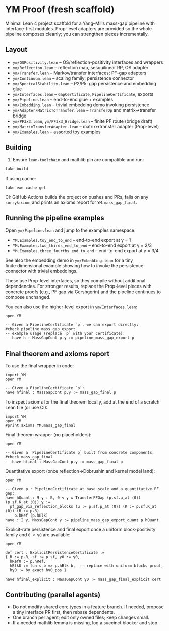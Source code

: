 # YM Proof (fresh scaffold)

Minimal Lean 4 project scaffold for a Yang–Mills mass-gap pipeline with
interface-first modules. Prop-level adapters are provided so the whole
pipeline composes cleanly; you can strengthen pieces incrementally.

## Layout

- `ym/OSPositivity.lean` – OS/reflection-positivity interfaces and wrappers
- `ym/Reflection.lean` – reflection map, sesquilinear RP, OS adapter
- `ym/Transfer.lean` – Markov/transfer interfaces; PF-gap adapters
- `ym/Continuum.lean` – scaling family; persistence connector
- `ym/SpectralStability.lean` – P2/P5: gap persistence and embedding glue
- `ym/Interfaces.lean` – `GapCertificate`, `PipelineCertificate`, exports
- `ym/Pipeline.lean` – end-to-end glue + examples
- `ym/Embedding.lean` – trivial embedding demo invoking persistence
- `ym/Adapter/MatrixToTransfer.lean` – `TransferOp` and matrix→transfer bridge
- `ym/PF3x3.lean`, `ym/PF3x3_Bridge.lean` – finite PF route (bridge draft)
- `ym/MatrixTransferAdapter.lean` – matrix↦transfer adapter (Prop-level)
- `ym/Examples.lean` – assorted toy examples

## Building

1) Ensure `lean-toolchain` and mathlib pin are compatible and run:
```
lake build
```
If using cache:
```
lake exe cache get
```

CI: GitHub Actions builds the project on pushes and PRs, fails on any `sorry`/`axiom`,
and prints an axioms report for `YM.mass_gap_final`.

## Running the pipeline examples

Open `ym/Pipeline.lean` and jump to the examples namespace:

- `YM.Examples.toy_end_to_end` – end-to-end export at γ = 1
- `YM.Examples.two_thirds_end_to_end` – end-to-end export at γ = 2/3
 - `YM.Examples.three_fourths_end_to_end` – end-to-end export at γ = 3/4

See also the embedding demo in `ym/Embedding.lean` for a tiny finite‑dimensional
example showing how to invoke the persistence connector with trivial embeddings.

These use Prop-level interfaces, so they compile without additional
dependencies. For stronger results, replace the Prop-level pieces with
concrete proofs (e.g., PF gap via Gershgorin) and the pipeline continues
to compose unchanged.

You can also use the higher-level export in `ym/Interfaces.lean`:

```lean
open YM

-- Given a PipelineCertificate `p`, we can export directly:
#check pipeline_mass_gap_export
-- example usage (replace `p` with your certificate):
-- have h : MassGapCont p.γ := pipeline_mass_gap_export p
```

## Final theorem and axioms report

To use the final wrapper in code:

```lean
import YM
open YM

-- Given a PipelineCertificate `p`:
have hfinal : MassGapCont p.γ := mass_gap_final p
```

To inspect axioms for the final theorem locally, add at the end of a scratch
Lean file (or use CI):

```lean
import YM
open YM
#print axioms YM.mass_gap_final
```

Final theorem wrapper (no placeholders):

```lean
open YM

-- Given a `PipelineCertificate p` built from concrete components:
#check mass_gap_final
-- have hfinal : MassGapCont p.γ := mass_gap_final p
```

Quantitative export (once reflection→Dobrushin and kernel model land):

```lean
open YM

-- Given p : PipelineCertificate at base scale and a quantitative PF gap:
have hQuant : ∃ γ : ℝ, 0 < γ ∧ TransferPFGap (p.sf.μ_at ⟨0⟩) (p.sf.K_at ⟨0⟩) γ :=
  pf_gap_via_reflection_blocks (μ := p.sf.μ_at ⟨0⟩) (K := p.sf.K_at ⟨0⟩) (R := p.R)
    p.hRef (p.hBlk)
have : ∃ γ, MassGapCont γ := pipeline_mass_gap_export_quant p hQuant
```

Explicit-rate persistence and final export once a uniform block-positivity family
and `0 < γ0` are available:

```lean
open YM

def cert : ExplicitPersistenceCertificate :=
{ R := p.R, sf := p.sf, γ0 := γ0,
  hRef0 := p.hRef,
  hBlkU := fun s b => p.hBlk b,  -- replace with uniform blocks proof,
  hγ0 := by exact hγ0_pos }

have hfinal_explicit : MassGapCont γ0 := mass_gap_final_explicit cert
```

## Contributing (parallel agents)

- Do not modify shared core types in a feature branch. If needed, propose a
  tiny interface PR first, then rebase dependents.
- One branch per agent; edit only owned files; keep changes small.
- If a needed mathlib lemma is missing, log a succinct blocker and stop.

